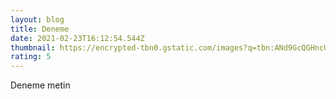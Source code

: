 ```yaml
---
layout: blog
title: Deneme
date: 2021-02-23T16:12:54.544Z
thumbnail: https://encrypted-tbn0.gstatic.com/images?q=tbn:ANd9GcQGHncUm1WAcNp6oVUvQ5q3wygfTSY4iKtXCQ3EiMkzCJMREhjl07sjCpQhDPJEQiT0ORk&usqp=CAU
rating: 5
---
```

Deneme metin